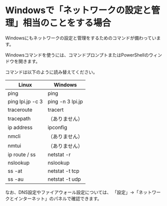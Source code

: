 # Windowsで「ネットワークの設定と管理」相当のことをする場合

Windowsにもネットワークの設定と管理をするためのコマンドが備わっています。

Windowsコマンドを使うには、コマンドプロンプトまたはPowerShellのウィンドウを開きます。

コマンドは以下のように読み替えてください。

|Linux|Windows|
----|----
|ping|ping|
|ping lpi.jp -c 3|ping -n 3 lpi.jp|
|traceroute|tracert|
|tracepath|（ありません）|
|ip address|ipconfig|
|nmcli|（ありません）|
|nmtui|（ありません）|
|ip route / ss|netstat -r|
|nslookup|nslookup|
|ss -at|netstat -t tcp|
|ss -au|netstat -t udp|

なお、DNS設定やファイアウォール設定については、
「設定」→「ネットワークとインターネット」のパネルで確認できます。
